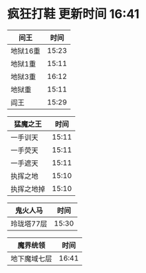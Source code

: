 # 疯狂打鞋 更新时间 16:41

| 间王   | 时间    |
|--------|-------|
| 地狱16重 | 15:23 |
| 地狱1重 | 15:11 |
| 地狱3重 | 16:12 |
| 地狱重 | 15:11 |
| 阎王 | 15:29 |

| 猛魔之王   | 时间    |
|--------|-------|
| 一手训天 | 15:11 |
| 一手荧天 | 15:11 |
| 一手遮天 | 15:11 |
| 执挥之地 | 15:10 |
| 执挥之地掉 | 15:10 |

| 鬼火人马   | 时间    |
|--------|-------|
| 玲珑塔77层 | 15:30 |

| 魔界统领   | 时间    |
|--------|-------|
| 地下魔域七层 | 16:41 |